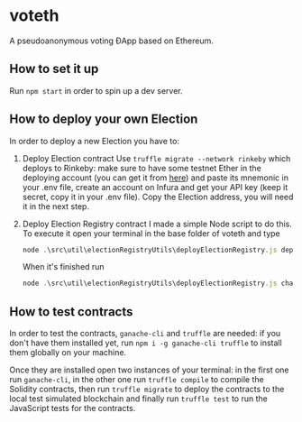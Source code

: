 # voteth

A pseudoanonymous voting ĐApp based on Ethereum.

## How to set it up

Run `npm start` in order to spin up a dev server.

## How to deploy your own Election

In order to deploy a new Election you have to:

1. Deploy Election contract
   Use `truffle migrate --network rinkeby` which deploys to Rinkeby: make sure to have some testnet Ether in the deploying account (you can get it from [here](https://faucet.rinkeby.io/)) and paste its mnemonic in your .env file, create an account on Infura and get your API key (keep it secret, copy it in your .env file).
   Copy the Election address, you will need it in the next step.

2. Deploy Election Registry contract
   I made a simple Node script to do this. To execute it open your terminal in the base folder of voteth and type

   ```javascript
   node .\src\util\electionRegistryUtils\deployElectionRegistry.js deployRegistry
   ```

   When it's finished run

   ```javascript
   node .\src\util\electionRegistryUtils\deployElectionRegistry.js changeBackend --newBackend yourElectionContractAddress
   ```

## How to test contracts

In order to test the contracts, `ganache-cli` and `truffle` are needed: if you don't have them installed yet, run `npm i -g ganache-cli truffle` to install them globally on your machine.

Once they are installed open two instances of your terminal: in the first one run `ganache-cli`, in the other one run `truffle compile` to compile the Solidity contracts, then run `truffle migrate` to deploy the contracts to the local test simulated blockchain and finally run `truffle test` to run the JavaScript tests for the contracts.
